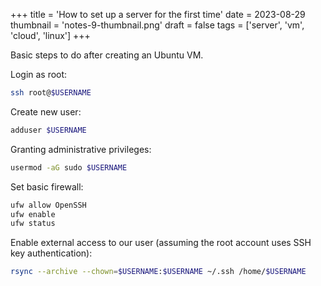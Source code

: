+++
title = 'How to set up a server for the first time'
date = 2023-08-29
thumbnail = 'notes-9-thumbnail.png'
draft = false
tags = ['server', 'vm', 'cloud', 'linux']
+++

Basic steps to do after creating an Ubuntu VM.

Login as root:

```bash
ssh root@$USERNAME
```

Create new user:

```bash
adduser $USERNAME
```

Granting administrative privileges:

```bash
usermod -aG sudo $USERNAME
```

Set basic firewall:

```bash
ufw allow OpenSSH
ufw enable
ufw status
```

Enable external access to our user (assuming the root account uses SSH key authentication):

```bash
rsync --archive --chown=$USERNAME:$USERNAME ~/.ssh /home/$USERNAME
```